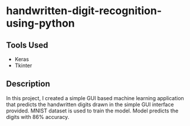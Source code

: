 # handwritten-digit-recognition-using-python
## Tools Used
- Keras
- Tkinter
## Description
In this project, I created a simple GUI based machine learning application that predicts the handwritten digits drawn in the simple GUI interface provided.
MNIST dataset is used to train the model.
Model predicts the digits with 86% accuracy.
